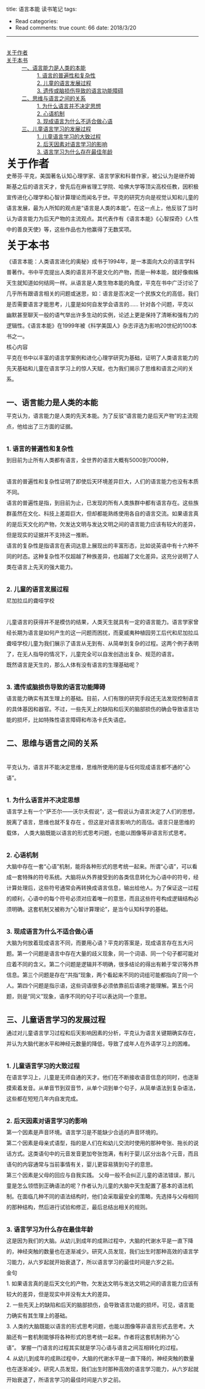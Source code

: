 title: 语言本能 读书笔记
tags: 
  - Read
categories: 
  - Read
comments: true
count: 66
date: 2018/3/20
---
  <div yne-bulb-block="paragraph" style="white-space: pre-wrap;"><br></div><div yne-bulb-type='catalogue-wrap'><div yne-bulb-block="catalogue" style="white-space: pre-wrap;"><a href="#5473-1541323734833">关于作者</a></div><div yne-bulb-block="catalogue" style="white-space: pre-wrap;"><a href="#62yury1521559984666">关于本书</a></div><blockquote style="margin:0 0 0 40px;border:none;padding:0px;"><div yne-bulb-block="catalogue" style="white-space: pre-wrap;"><a href="#52vtvj1521559984671">一、语言能力是人类的本能</a></div></blockquote><blockquote style="margin:0 0 0 40px;border:none;padding:0px;"><blockquote style="margin:0 0 0 40px;border:none;padding:0px;"><div yne-bulb-block="catalogue" style="white-space: pre-wrap;"><a href="#89bacg1521560131942">1.&nbsp;语言的普遍性和复杂性</a></div></blockquote></blockquote><blockquote style="margin:0 0 0 40px;border:none;padding:0px;"><blockquote style="margin:0 0 0 40px;border:none;padding:0px;"><div yne-bulb-block="catalogue" style="white-space: pre-wrap;"><a href="#16qmcl1521560098983">2.&nbsp;儿童的语言发展过程</a></div></blockquote></blockquote><blockquote style="margin:0 0 0 40px;border:none;padding:0px;"><blockquote style="margin:0 0 0 40px;border:none;padding:0px;"><div yne-bulb-block="catalogue" style="white-space: pre-wrap;"><a href="#35vdds1521560100941">3.&nbsp;遗传或脑损伤导致的语言功能障碍</a></div></blockquote></blockquote><blockquote style="margin:0 0 0 40px;border:none;padding:0px;"><div yne-bulb-block="catalogue" style="white-space: pre-wrap;"><a href="#71vceo1521560105139">二、思维与语言之间的关系</a></div></blockquote><blockquote style="margin:0 0 0 40px;border:none;padding:0px;"><blockquote style="margin:0 0 0 40px;border:none;padding:0px;"><div yne-bulb-block="catalogue" style="white-space: pre-wrap;"><a href="#43gcut1521560110069">1.&nbsp;为什么语言并不决定思想</a></div></blockquote></blockquote><blockquote style="margin:0 0 0 40px;border:none;padding:0px;"><blockquote style="margin:0 0 0 40px;border:none;padding:0px;"><div yne-bulb-block="catalogue" style="white-space: pre-wrap;"><a href="#54ueqz1521560121989">2.&nbsp;心语机制</a></div></blockquote></blockquote><blockquote style="margin:0 0 0 40px;border:none;padding:0px;"><blockquote style="margin:0 0 0 40px;border:none;padding:0px;"><div yne-bulb-block="catalogue" style="white-space: pre-wrap;"><a href="#38xnda1521560124121">3.&nbsp;现成语言为什么不适合做心语</a></div></blockquote></blockquote><blockquote style="margin:0 0 0 40px;border:none;padding:0px;"><div yne-bulb-block="catalogue" style="white-space: pre-wrap;"><a href="#62qchm1521559984679">三、儿童语言学习的发展过程</a></div></blockquote><blockquote style="margin:0 0 0 40px;border:none;padding:0px;"><blockquote style="margin:0 0 0 40px;border:none;padding:0px;"><div yne-bulb-block="catalogue" style="white-space: pre-wrap;"><a href="#29cuwk1521559984680">1.&nbsp;儿童语言学习的大致过程</a></div></blockquote></blockquote><blockquote style="margin:0 0 0 40px;border:none;padding:0px;"><blockquote style="margin:0 0 0 40px;border:none;padding:0px;"><div yne-bulb-block="catalogue" style="white-space: pre-wrap;"><a href="#53cnbd1521560432624">2.&nbsp;后天因素对语言学习的影响</a></div></blockquote></blockquote><blockquote style="margin:0 0 0 40px;border:none;padding:0px;"><blockquote style="margin:0 0 0 40px;border:none;padding:0px;"><div yne-bulb-block="catalogue" style="white-space: pre-wrap;"><a href="#12dmnr1521559984683">3.&nbsp;语言学习为什么存在最佳年龄</a></div></blockquote></blockquote></div><div yne-bulb-block="heading" yne-bulb-level="1" id="5473-1541323734833" style="white-space: pre-wrap;"><span style="font-size:28px;font-weight:bold;">关于作者</span></div><div yne-bulb-block="paragraph" style="white-space: pre-wrap;line-height:2;line-height:2;">史蒂芬·平克，美国著名认知心理学家、语言学家和科普作家，被公认为是继乔姆斯基之后的语言天才，曾先后在麻省理工学院、哈佛大学等顶尖高校任教，因积极宣传进化心理学和心智计算理论而闻名于世。平克的研究方向是视觉认知和儿童的语言发展，最为人所知的观点是“语言是人类的本能”。在这一点上，他反驳了当时认为语言能力为后天产物的主流观点。其代表作有《语言本能》《心智探奇》《人性中的善良天使》等，这些作品也为他赢得了无数奖项。</div><div yne-bulb-block="heading" yne-bulb-level="1" id="62yury1521559984666" style="white-space: pre-wrap;line-height:2;line-height:2;"><span style="font-size:28px;font-weight:bold;">关于本书</span></div><div yne-bulb-block="paragraph" style="white-space: pre-wrap;line-height:2;line-height:2;">《语言本能：人类语言进化的奥秘》成书于1994年，是一本面向大众的语言学科普著作。书中平克提出人类的语言并不是文化的产物，而是一种本能，就好像蜘蛛天生就知道如何结网一样。从语言是人类生物本能的角度，平克在书中广泛讨论了几乎所有跟语言相关的问题或迷思，如：语言是否决定一个民族文化的高低，我们是否需要语言才能思考，儿童是如何自发学会语言的……&nbsp;针对各个问题，平克以幽默甚至聊天一般的语气举出许多生动的实例，论述上更是保持了清晰和强有力的逻辑性。《语言本能》在1999年被《科学美国人》杂志评选为影响20世纪的100本书之一。</div><div yne-bulb-block="paragraph" style="white-space: pre-wrap;line-height:2;line-height:2;">核心内容</div><div yne-bulb-block="paragraph" style="white-space: pre-wrap;line-height:2;line-height:2;">平克在书中以丰富的语言学案例和进化心理学研究为基础，证明了人类语言能力的先天基础和儿童在语言学习上的惊人天赋，也为我们揭示了思维和语言之间的关系。</div><div yne-bulb-block="paragraph" style="white-space: pre-wrap;line-height:2;line-height:2;"><br></div><div yne-bulb-block="heading" yne-bulb-level="2" id="52vtvj1521559984671" style="white-space: pre-wrap;line-height:2;line-height:2;"><span style="font-size:20px;font-weight:bold;">一、语言能力是人类的本能</span></div><div yne-bulb-block="paragraph" style="white-space: pre-wrap;line-height:2;line-height:2;">平克认为，语言能力是人类的先天本能。为了反驳“语言能力是后天产物”的主流观点，他给出了三方面的证据。</div><div yne-bulb-block="paragraph" style="white-space: pre-wrap;line-height:2;line-height:2;"><br></div><div yne-bulb-block="heading" yne-bulb-level="3" id="89bacg1521560131942" style="white-space: pre-wrap;line-height:2;line-height:2;"><span style="font-size:16px;font-weight:bold;">1.&nbsp;语言的普遍性和复杂性</span></div><div yne-bulb-block="paragraph" style="white-space: pre-wrap;line-height:2;line-height:2;">到目前为止所有人类都有语言，全世界的语言大概有5000到7000种，</div><div yne-bulb-block="paragraph" style="white-space: pre-wrap;line-height:2;line-height:2;"><br></div><div yne-bulb-block="paragraph" style="white-space: pre-wrap;line-height:2;line-height:2;">语言的普遍性和复杂性证明了即使后天环境差异巨大，人们的语言能力也没有本质不同。</div><div yne-bulb-block="paragraph" style="white-space: pre-wrap;line-height:2;line-height:2;">语言的普遍性是指，到目前为止，已发现的所有人类族群中都有语言存在。这些族群虽然在文化、科技上差距巨大，但却都能熟练使用各自的语言交流。如果语言真的是后天文化的产物，欠发达文明与发达文明之间的语言能力应该有较大的差异，但是现实的证据并不支持这一推断。</div><div yne-bulb-block="paragraph" style="white-space: pre-wrap;line-height:2;line-height:2;">语言的复杂性是指语言在表词达意上展现出的丰富形态，比如说英语中有十六种不同的时态。这种复杂性不仅超越了种族差异，也超越了文化差异。这充分说明了人类在语言上先天的强大能力。</div><div yne-bulb-block="paragraph" style="white-space: pre-wrap;line-height:2;line-height:2;"><br></div><div yne-bulb-block="heading" yne-bulb-level="3" id="16qmcl1521560098983" style="white-space: pre-wrap;line-height:2;line-height:2;"><span style="font-size:16px;font-weight:bold;">2.&nbsp;儿童的语言发展过程</span></div><div yne-bulb-block="paragraph" style="white-space: pre-wrap;line-height:2;line-height:2;">尼加拉瓜的聋哑学校</div><div yne-bulb-block="paragraph" style="white-space: pre-wrap;line-height:2;line-height:2;"><br></div><div yne-bulb-block="paragraph" style="white-space: pre-wrap;line-height:2;line-height:2;">儿童语言的获得并不是模仿的结果，人类天生就具有一定的语言能力。语言学家曾经长期为语言是如何产生的这一问题而困扰，而夏威夷种植园劳工后代和尼加拉瓜聋哑学校儿童为我们展示了语言从无到有、从简单到复杂的过程。这两个例子表明了，在无人指导的情况下，儿童完全可以自发创造出复杂、规范的语言。</div><div yne-bulb-block="paragraph" style="white-space: pre-wrap;line-height:2;line-height:2;">既然语言是天生的，那么人体有没有语言的生理基础呢？</div><div yne-bulb-block="paragraph" style="white-space: pre-wrap;line-height:2;line-height:2;"><br></div><div yne-bulb-block="heading" yne-bulb-level="3" id="35vdds1521560100941" style="white-space: pre-wrap;line-height:2;line-height:2;"><span style="font-size:16px;font-weight:bold;">3.&nbsp;遗传或脑损伤导致的语言功能障碍</span></div><div yne-bulb-block="paragraph" style="white-space: pre-wrap;line-height:2;line-height:2;">语言能力确实有其生理上的基础。目前，人们有限的研究手段还无法发现控制语言的具体基因和器官。不过，一些先天上的缺陷和后天的脑部损伤的确会导致语言功能的损坏，比如特殊性语言障碍和布洛卡氏失语症。</div><div yne-bulb-block="paragraph" style="white-space: pre-wrap;line-height:2;line-height:2;"><br></div><div yne-bulb-block="heading" yne-bulb-level="2" id="71vceo1521560105139" style="white-space: pre-wrap;line-height:2;line-height:2;"><span style="font-size:20px;font-weight:bold;">二、思维与语言之间的关系</span></div><div yne-bulb-block="paragraph" style="white-space: pre-wrap;line-height:2;line-height:2;"><br></div><div yne-bulb-block="paragraph" style="white-space: pre-wrap;line-height:2;line-height:2;">平克认为，语言并不能决定思维，思维所使用的是与任何现成语言都不通的“心语”。</div><div yne-bulb-block="paragraph" style="white-space: pre-wrap;line-height:2;line-height:2;"><br></div><div yne-bulb-block="heading" yne-bulb-level="3" id="43gcut1521560110069" style="white-space: pre-wrap;line-height:2;line-height:2;"><span style="font-size:16px;font-weight:bold;">1.&nbsp;为什么语言并不决定思想</span></div><div yne-bulb-block="paragraph" style="white-space: pre-wrap;line-height:2;line-height:2;">语言学上有一个“萨丕尔——沃尔夫假说”，这一假说认为语言决定了人们的思想，脱离了语言，思维也就不复存在&nbsp;。但这是对语言影响力的高估。语言只是思维的载体，&nbsp;人类大脑既能以语言的形式思考问题，也能以图像等非语言形式思考。</div><div yne-bulb-block="paragraph" style="white-space: pre-wrap;line-height:2;line-height:2;"><br></div><div yne-bulb-block="heading" yne-bulb-level="3" id="54ueqz1521560121989" style="white-space: pre-wrap;line-height:2;line-height:2;"><span style="font-size:16px;font-weight:bold;">2.&nbsp;心语机制</span></div><div yne-bulb-block="paragraph" style="white-space: pre-wrap;line-height:2;line-height:2;">大脑中存在一套“心语”机制，能将各种形式的思考统一起来。所谓“心语”，可以看成一套特殊的符号系统。大脑将从外界接受到的各类信息转化为心语中的符号，经计算处理后，这些符号通常会再转换成语言信息，输出给他人。为了保证这一过程的顺利，心语中的每个符号必须对应着唯一的意思，而且这些符号构成逻辑结构必须明确。这套机制又被称为“心智计算理论”，是当今认知科学的基础。</div><div yne-bulb-block="paragraph" style="white-space: pre-wrap;line-height:2;line-height:2;"><br></div><div yne-bulb-block="heading" yne-bulb-level="3" id="38xnda1521560124121" style="white-space: pre-wrap;line-height:2;line-height:2;"><span style="font-size:16px;font-weight:bold;">3.&nbsp;现成语言为什么不适合做心语</span></div><div yne-bulb-block="paragraph" style="white-space: pre-wrap;line-height:2;line-height:2;">大脑为何放着现成语言不同，而要用心语？平克的答案是，现成语言存在五大问题。第一个问题是语言中存在大量的歧义现象，同一个词语、同一个句子都可能对应着不同的含义。第二个问题是逻辑并不明确，很多结论的得出有赖于常识等外界信息。第三个问题是存在“共指”现象，两个看起来不同的词组可能都指向了同一个人。第四个问题是指示语，这些词语很多必须依靠前后语境才能理解。第五个问题，则是“同义”现象，语序不同的句子可以表达同一个意思。</div><div yne-bulb-block="paragraph" style="white-space: pre-wrap;line-height:2;line-height:2;"><br></div><div yne-bulb-block="heading" yne-bulb-level="2" id="62qchm1521559984679" style="white-space: pre-wrap;line-height:2;line-height:2;"><span style="font-size:20px;font-weight:bold;">三、儿童语言学习的发展过程</span></div><div yne-bulb-block="paragraph" style="white-space: pre-wrap;line-height:2;line-height:2;">通过对儿童语言学习过程和后天影响因素的分析，平克认为语言关键期确实存在，并认为大脑代谢水平和神经元数量的降低，导致了成年人在外语学习上的困难。</div><div yne-bulb-block="paragraph" style="white-space: pre-wrap;line-height:2;line-height:2;"><br></div><div yne-bulb-block="heading" yne-bulb-level="3" id="29cuwk1521559984680" style="white-space: pre-wrap;line-height:2;line-height:2;"><span style="font-size:16px;font-weight:bold;">1.&nbsp;儿童语言学习的大致过程</span></div><div yne-bulb-block="paragraph" style="white-space: pre-wrap;line-height:2;line-height:2;">在语言学习上，儿童是无师自通的天才。他们在不断接收语音信息的同时，也逐渐摸索着发音。从单音节到双音节，从单个词到单个句子，从简单语法到复杂语法，这些都在短短几年内自发完成。</div><div yne-bulb-block="paragraph" style="white-space: pre-wrap;line-height:2;line-height:2;"><br></div><div yne-bulb-block="heading" yne-bulb-level="3" id="53cnbd1521560432624" style="white-space: pre-wrap;line-height:2;line-height:2;"><span style="font-size:16px;font-weight:bold;">2.&nbsp;后天因素对语言学习的影响</span></div><div yne-bulb-block="paragraph" style="white-space: pre-wrap;line-height:2;line-height:2;">第一个因素是声音环境。语言学习是不能缺少合适的声音环境的。</div><div yne-bulb-block="paragraph" style="white-space: pre-wrap;line-height:2;line-height:2;">第二个因素是母亲式语型，指的是人们在和幼儿交流时使用的那种夸张、拖长的说话方式。这类语句中的元音发音更加夸张饱满，有利于婴儿区分出各个元音，而且语句的内容通常与当前事情有关，婴儿更容易猜到句子的意思。</div><div yne-bulb-block="paragraph" style="white-space: pre-wrap;line-height:2;line-height:2;">第三个因素是父母的回应与自我实践。&nbsp;父母一般不会纠正儿童的语法错误，那儿童是怎么领悟到正确语法的呢？作者认为儿童的大脑中天生配置了基本的语法机制。在面临几种不同的语法结构时，他们会采取最安全的策略，先选择与父母相同的那种结构，然后进行试验和修正，最后总结出相关的规则。</div><div yne-bulb-block="paragraph" style="white-space: pre-wrap;line-height:2;line-height:2;"><br></div><div yne-bulb-block="heading" yne-bulb-level="3" id="12dmnr1521559984683" style="white-space: pre-wrap;line-height:2;line-height:2;"><span style="font-size:16px;font-weight:bold;">3.&nbsp;语言学习为什么存在最佳年龄</span></div><div yne-bulb-block="paragraph" style="white-space: pre-wrap;line-height:2;line-height:2;">这是因为我们的大脑。从幼儿到成年的成熟过程中，大脑的代谢水平是一直下降的，神经突触的数量也在逐渐减少。研究人员发现，我们出生时那种高效的语言学习能力，从六岁起就开始衰退了，所以语言学习的最佳时间是六岁之前。</div><div yne-bulb-block="paragraph" style="white-space: pre-wrap;line-height:2;line-height:2;">金句</div><div yne-bulb-block="paragraph" style="white-space: pre-wrap;line-height:2;line-height:2;">1.&nbsp;如果语言真的是后天文化的产物，欠发达文明与发达文明之间的语言能力应该有较大的差异，但是现实中并没有太大的差异。</div><div yne-bulb-block="paragraph" style="white-space: pre-wrap;line-height:2;line-height:2;">2.&nbsp;一些先天上的缺陷和后天的脑部损伤，会导致语言功能的损坏。可见，语言能力确实有其生理上的基础。</div><div yne-bulb-block="paragraph" style="white-space: pre-wrap;line-height:2;line-height:2;">3.&nbsp;人类的大脑既能以语言的形式思考问题，也能以图像等非语言形式去思考。大脑还有一套机制能够将各种形式的思考统一起来。作者将这套机制称为“心语”。&nbsp;掌握一门语言的过程其实就是学习心语与语言之间互相转化的过程。</div><div yne-bulb-block="paragraph" style="white-space: pre-wrap;line-height:2;line-height:2;">4.&nbsp;从幼儿到成年的成熟过程中，大脑的代谢水平是一直下降的，神经突触的数量也在逐渐减少。研究人员发现，我们出生时那种高效的语言学习能力，从六岁起就开始衰退了，所语言学习的最佳时间是六岁之前。</div><div yne-bulb-block="paragraph" style="white-space: pre-wrap;line-height:2;line-height:2;"><br></div>